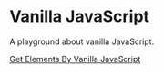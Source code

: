# Vanilla JavaScript

A playground about vanilla JavaScript.

[Get Elements By Vanilla JavaScript](https://sdwh.dev/Vanilla-JavaScript/Get-Elements/)